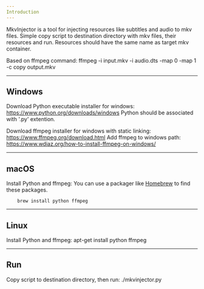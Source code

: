 ```yaml
---
Introduction
---
```

MkvInjector is a tool for injecting resources like subtitles and audio to mkv files.
Simple copy script to destination directory with mkv files, their resources and run.
Resources should have the same name as target mkv container.

Based on ffmpeg command:
	ffmpeg -i input.mkv -i audio.dts -map 0 -map 1 -c copy output.mkv

---
Windows
---
Download Python executable installer for windows:
	https://www.python.org/downloads/windows
Python should be associated with '.py' extention.

Download ffmpeg installer for windows with static linking:
	https://www.ffmpeg.org/download.html
Add ffmpeg to windows path:
	https://www.wdiaz.org/how-to-install-ffmpeg-on-windows/

---
macOS
---
Install Python and ffmpeg:
You can use a packager like [Homebrew](https://brew.sh/) to find these packages.

        brew install python ffmpeg

---
Linux
---
Install Python and ffmpeg:
	apt-get install python ffmpeg

---
Run
---
Copy script to destination directory, then run:
        ./mkvinjector.py

